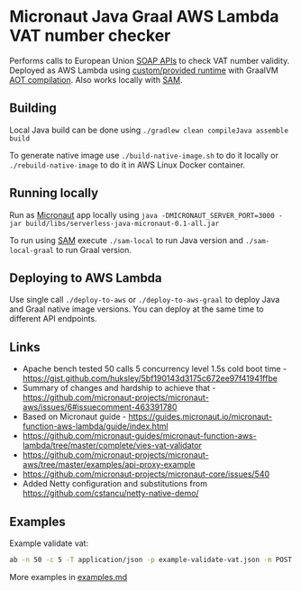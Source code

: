 # Micronaut Java Graal AWS Lambda VAT number checker

Performs calls to European Union [SOAP APIs](http://ec.europa.eu/taxation_customs/vies/services/checkVatService?WSDL) to check VAT number validity. Deployed as AWS Lambda using [custom/provided runtime](https://docs.aws.amazon.com/lambda/latest/dg/runtimes-custom.html) with GraalVM [AOT compilation](https://www.graalvm.org/docs/reference-manual/aot-compilation/). Also works locally with [SAM]((https://github.com/awslabs/aws-sam-cli)).

## Building

Local Java build can be done using `./gradlew clean compileJava assemble build`

To generate native image use `./build-native-image.sh` to do it locally or `./rebuild-native-image` to do it in AWS Linux Docker container.

## Running locally

Run as [Micronaut](http://micronaut.io) app locally using `java -DMICRONAUT_SERVER_PORT=3000 -jar build/libs/serverless-java-micronaut-0.1-all.jar`

To run using [SAM](https://github.com/awslabs/aws-sam-cli) execute `./sam-local` to run Java version and `./sam-local-graal` to run Graal version.

## Deploying to AWS Lambda

Use single call `./deploy-to-aws` or `./deploy-to-aws-graal` to deploy Java and Graal native image versions. You can deploy at the same time to different API endpoints.

## Links

  * Apache bench tested 50 calls 5 concurrency level 1.5s cold boot time - https://gist.github.com/huksley/5bf190143d3175c672ee97f41941ffbe
  * Summary of changes and hardship to achieve that - https://github.com/micronaut-projects/micronaut-aws/issues/6#issuecomment-463391780
  * Based on Micronaut guide - https://guides.micronaut.io/micronaut-function-aws-lambda/guide/index.html
  * https://github.com/micronaut-guides/micronaut-function-aws-lambda/tree/master/complete/vies-vat-validator
  * https://github.com/micronaut-projects/micronaut-aws/tree/master/examples/api-proxy-example
  * https://github.com/micronaut-projects/micronaut-core/issues/540
  * Added Netty configuration and substitutions from https://github.com/cstancu/netty-native-demo/

## Examples

Example validate vat:

```bash
ab -n 50 -c 5 -T application/json -p example-validate-vat.json -m POST https://deadbeef.execute-api.eu-west-1.amazonaws.com/dev/vat/validate 
```

More examples in [examples.md](./examples.md)
